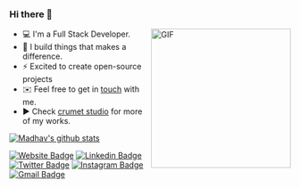 ### Hi there 👋
 <img align="right" height="250" alt="GIF" src="https://i.pinimg.com/originals/e4/26/70/e426702edf874b181aced1e2fa5c6cde.gif" />

- 💻 I'm a Full Stack Developer.
- 🔭 I build things that makes a difference.
- ⚡ Excited to create open-source projects
- ✉️ Feel free to get in [touch](mailto:l3lackcurtains@gmail.com) with me.
- ▶️ Check [crumet studio](https://crumet.com/) for more of my works.

[![Madhav's github stats](https://github-readme-stats.vercel.app/api?username=l3lackcurtains&show_icons=true&hide_border=true)](https://github.com/l3lackcurtains)

[![Website Badge](https://img.shields.io/badge/-crumet-47CCCC?style=flat&logo=Google-Chrome&logoColor=white&link=https://crumet)](https://crumet.com)
[![Linkedin Badge](https://img.shields.io/badge/-l3lackcurtains-blue?style=flat&logo=Linkedin&logoColor=white&link=https://www.linkedin.com/in/l3lackcurtains/)](https://www.linkedin.com/in/l3lackcurtains/)
[![Twitter Badge](https://img.shields.io/badge/-@l3lackcurtains-1ca0f1?style=flat&labelColor=1ca0f1&logo=twitter&logoColor=white&link=https://twitter.com/l3lackcurtains)](https://twitter.com/l3lackcurtains)
[![Instagram Badge](https://img.shields.io/badge/-@l3lackcurtains-purple?style=flat&logo=instagram&logoColor=white&link=https://instagram.com/l3lackcurtains/)](https://instagram.com/l3lackcurtains)
[![Gmail Badge](https://img.shields.io/badge/-l3lackcurtains-c14438?style=flat&logo=Gmail&logoColor=white&link=mailto:l3lackcurtains@gmail.com)](mailto:l3lackcurtains@gmail.com)
